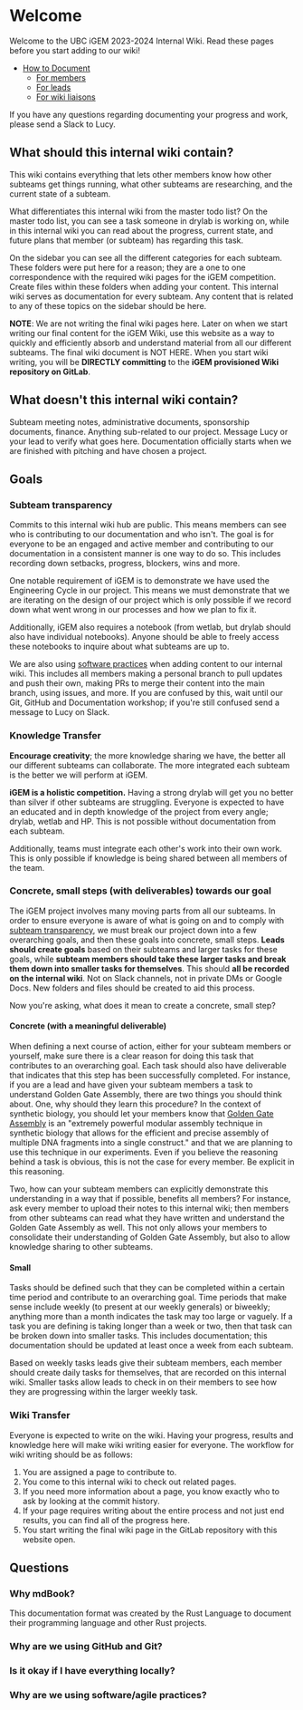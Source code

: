 # Welcome

Welcome to the UBC iGEM 2023-2024 Internal Wiki. Read these pages before you start adding to our wiki!
- [How to Document](./documentation/index.md)
    - [For members](./documentation/member.md)
    - [For leads](./documentation/lead.md)
    - [For wiki liaisons](./documentation/liaison.md)

If you have any questions regarding documenting your progress and work, please send a Slack to Lucy.

## What should this internal wiki contain?
This wiki contains everything that lets other members know how other subteams get things running, what other subteams are researching, and the current state of a subteam. 

What differentiates this internal wiki from the master todo list? On the master todo list, you can see a task someone in drylab is working on, while in this internal wiki you can read about the progress, current state, and future plans that member (or subteam) has regarding this task.

On the sidebar you can see all the different categories for each subteam. These folders were put here for a reason; they are a one to one correspondence with the required wiki pages for the iGEM competition. Create files within these folders when adding your content. This internal wiki serves as documentation for every subteam. Any content that is related to any of these topics on the sidebar should be here.

**NOTE**: We are not writing the final wiki pages here. Later on when we start writing our final content for the iGEM Wiki, use this website as a way to quickly and efficiently absorb and understand material from all our different subteams. The final wiki document is NOT HERE. When you start wiki writing, you will be **DIRECTLY committing** to the **iGEM provisioned Wiki repository on GitLab**.

## What doesn't this internal wiki contain?
Subteam meeting notes, administrative documents, sponsorship documents, finance. Anything sub-related to our project. Message Lucy or your lead to verify what goes here. Documentation officially starts when we are finished with pitching and have chosen a project.

## Goals
### Subteam transparency 
Commits to this internal wiki hub are public. This means members can see who is contributing to our documentation and who isn't. The goal is for everyone to be an engaged and active member and contributing to our documentation in a consistent manner is one way to do so. This includes recording down setbacks, progress, blockers, wins and more. 

One notable requirement of iGEM is to demonstrate we have used the Engineering Cycle in our project. This means we must demonstrate that we are iterating on the design of our project which is only possible if we record down what went wrong in our processes and how we plan to fix it.

Additionally, iGEM also requires a notebook (from wetlab, but drylab should also have individual notebooks). Anyone should be able to freely access these notebooks to inquire about what subteams are up to.

We are also using [software practices](#why-are-we-using-software-practices) when adding content to our internal wiki. This includes all members making a personal branch to pull updates and push their own, making PRs to merge their content into the main branch, using issues, and more. If you are confused by this, wait until our Git, GitHub and Documentation workshop; if you're still confused send a message to Lucy on Slack.  

### Knowledge Transfer
**Encourage creativity**; the more knowledge sharing we have, the better all our different subteams can collaborate. The more integrated each subteam is the better we will perform at iGEM.

**iGEM is a holistic competition.** Having a strong drylab will get you no better than silver if other subteams are struggling. Everyone is expected to have an educated and in depth knowledge of the project from every angle; drylab, wetlab and HP. This is not possible without documentation from each subteam. 

Additionally, teams must integrate each other's work into their own work. This is only possible if knowledge is being shared between all members of the team.

### Concrete, small steps (with deliverables) towards our goal
The iGEM project involves many moving parts from all our subteams. In order to ensure everyone is aware of what is going on and to comply with [subteam transparency](#subteam-transparency), we must break our project down into a few overarching goals, and then these goals into concrete, small steps. **Leads should create goals** based on their subteams and larger tasks for these goals, while **subteam members should take these larger tasks and break them down into smaller tasks for themselves**. This should **all be recorded on the internal wiki**. Not on Slack channels, not in private DMs or Google Docs. New folders and files should be created to aid this process.

Now you're asking, what does it mean to create a concrete, small step?

#### Concrete (with a meaningful deliverable)
When defining a next course of action, either for your subteam members or yourself, make sure there is a clear reason for doing this task that contributes to an overarching goal. Each task should also have deliverable that indicates that this step has been successfully completed. For instance, if you are a lead and have given your subteam members a task to understand Golden Gate Assembly, there are two things you should think about. One, why should they learn this procedure? In the context of synthetic biology, you should let your members know that [Golden Gate Assembly](https://technology.igem.org/assembly/golden-gate) is an "extremely powerful modular assembly technique in synthetic biology that allows for the efficient and precise assembly of multiple DNA fragments into a single construct." and that we are planning to use this technique in our experiments. Even if you believe the reasoning behind a task is obvious, this is not the case for every member. Be explicit in this reasoning.

Two, how can your subteam members can explicitly demonstrate this understanding in a way that if possible, benefits all members? For instance, ask every member to upload their notes to this internal wiki; then members from other subteams can read what they have written and understand the Golden Gate Assembly as well. This not only allows your members to consolidate their understanding of Golden Gate Assembly, but also to allow knowledge sharing to other subteams.

#### Small
Tasks should be defined such that they can be completed within a certain time period and contribute to an overarching goal. Time periods that make sense include weekly (to present at our weekly generals) or biweekly; anything more than a month indicates the task may too large or vaguely. If a task you are defining is taking longer than a week or two, then that task can be broken down into smaller tasks. This includes documentation; this documentation should be updated at least once a week from each subteam. 

Based on weekly tasks leads give their subteam members, each member should create daily tasks for themselves, that are recorded on this internal wiki. Smaller tasks allow leads to check in on their members to see how they are progressing within the larger weekly task.

### Wiki Transfer
Everyone is expected to write on the wiki. Having your progress, results and knowledge here will make wiki writing easier for everyone. The workflow for wiki writing should be as follows: 

1. You are assigned a page to contribute to.
2. You come to this internal wiki to check out related pages. 
3. If you need more information about a page, you know exactly who to ask by looking at the commit history.
4. If your page requires writing about the entire process and not just end results, you can find all of the progress here.
5. You start writing the final wiki page in the GitLab repository with this website open.

## Questions
### Why mdBook?
This documentation format was created by the Rust Language to document their programming language and other Rust projects. 

### Why are we using GitHub and Git?

### Is it okay if I have everything locally?

### Why are we using software/agile practices?
